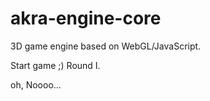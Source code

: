 akra-engine-core
================

3D game engine based on WebGL/JavaScript.

Start game ;)
Round I.

oh, Noooo...